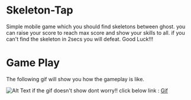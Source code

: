 # Skeleton-Tap

Simple mobile game which you should find skeletons between ghost. you can raise your score to reach max score and show your skills to all. if you can't find the skeleton in 2secs you will defeat. Good Luck!!!

# Game Play

The following gif will show you how the gameplay is like.

![Alt Text](https://media.giphy.com/media/PmcKTWi20joD6Awhho/giphy.gif)
if the gif doesn't show dont worry!! click below link :
[Gif](https://media.giphy.com/media/PmcKTWi20joD6Awhho/giphy.gif)
